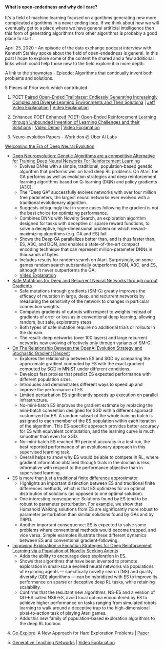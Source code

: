 #### What is open-endedness and why do I care?

It's a field of machine learning focused on algorithms generating new more complicated algorithms in a never ending loop. 
If we think about how we will eventually get to a place where we have general artificial intelligence then this form of generating algorithms from other
algorithms is probably a good place to start. 

April 25, 2020 - An episode of the data exchange podcast interview with Kenneth Stanley spoke about the field of open-endedness is general. 
In this post I hope to explore some of the content he shared and a few additional links which could help those new to the field explore it in more
depth.

A link to the [shownotes](https://thedataexchange.media/algorithms-that-continually-invent-both-problems-and-solutions/) - Episode: Algorithms
that continually invent both problems and solutions.

5 Pieces of Prior work which contributed

1. POET [Paired Open-Ended Trailblazer: Endlessly Generating Increasingly Complex and Diverse Learning Environments and Their Solutiona](https://arxiv.org/abs/1901.01753) | [Jeff Video Explanation](https://www.youtube.com/watch?v=CsizpWJ-nD0&t=23s) | [Video Explanation](https://www.youtube.com/watch?v=8wkgDnNxiVs)

2. Enhanced POET [Enhanced POET: Open-Ended Reinforcement Learning through Unbounded Invention of Learning Challenges and their Solutions](https://arxiv.org/abs/2003.08536) | [Video Demo](https://www.youtube.com/watch?v=RX0sKDRq400) | [Video Explanation](https://www.youtube.com/watch?v=jxIkPxkN10U&t=133s)

3. Neuro-evolution Papers - Work don @ Uber AI Labs

  [Welcoming the Era of Deep Neural Evolution](https://eng.uber.com/deep-neuroevolution/)
  
  - [Deep Neuroevolution: Genetic Algorithms are a competitive Alternative for Training Deep Neural Networks For Reinforcement Learning](https://arxiv.org/abs/1712.06567)
    - Evolves DNNs with a simple, traditional, population-based genetic algorithm that performs well on hard deep RL problems. On Atari, the GA performs as well as evolution strategies and deep reinforcement learning algorithms based on Q-learning (DQN) and policy gradients (A3C).
    - The “Deep GA” successfully evolves networks with over four million free parameters, the largest neural networks ever evolved with a traditional evolutionary algorithm.
    - Suggests intriguingly that in some cases following the gradient is not the best choice for optimizing performance.
    - Combines DNNs with Novelty Search, an exploration algorithm designed for tasks with deceptive or sparse reward functions, to solve a deceptive, high-dimensional problem on which reward-maximizing algorithms (e.g. GA and ES) fail.
    - Shows the Deep GA parallelizes better than, and is thus faster than, ES, A3C, and DQN, and enables a state-of-the-art compact encoding technique that can represent million-parameter DNNs in thousands of bytes.
    - Includes results for random search on Atari. Surprisingly, on some games random search substantially outperforms DQN, A3C, and ES, although it never outperforms the GA.
    - [Video Explanation]()
  - [Safe Mutations for Deep and Recurrent Neural Networks through ourput Gradients](https://arxiv.org/abs/1712.06563)
    - Safe mutations through gradients (SM-G) greatly improves the efficacy of mutation in large, deep, and recurrent networks by measuring the sensitivity of the network to changes in particular connection weights.
    - Computes gradients of outputs with respect to weights instead of gradients of error or loss as in conventional deep learning, allowing random, but safe, exploratory steps
    - Both types of safe mutation require no additional trials or rollouts in the domain.
    - The result: deep networks (over 100 layers) and large recurrent networks now evolving effectively only through variants of SM-G.
  - [On The Relationship Between the OpenAI Evolution Strategy and Stochastic Gradient Descent](https://arxiv.org/abs/1712.06564)
    - Explores the relationship between ES and SGD by comparing the approximate gradient computed by ES with the exact gradient computed by SGD in MNIST under different conditions.
    - Develops fast proxies that predict ES expected performance with different population sizes.
    - Introduces and demonstrates different ways to speed up and improve the performance of ES.
    - Limited perturbation ES significantly speeds up execution on parallel infrastructure.
    - No-mini-batch ES improves the gradient estimate by replacing the mini-batch convention designed for SGD with a different approach customized for ES: A random subset of the whole training batch is assigned to each member of the ES population within each iteration of the algorithm.  This ES-specific approach provides better accuracy for ES with equivalent computation, and the learning curve is much smoother than even for SGD.
    - No-mini-batch ES reached 99 percent accuracy in a test run, the best reported performance of an evolutionary approach in this supervised learning task. 
    - Overall helps to show why ES would be able to compete in RL, where gradient information obtained through trials in the domain is less informative with respect to the performance objective than in supervised learning.  
  - [ES is more than just a traditional finite difference approximator](https://arxiv.org/abs/1712.06568)
    - Highlights an important distinction between ES and traditional finite differences methods, which is that ES optimizes for an optimal distribution of solutions (as opposed to one optimal solution).
    - One interesting consequence: Solutions found by ES tend to be robust to parameter perturbation.  For example, we show that Humanoid Walking solutions from ES are significantly more robust to parameter perturbation than similar solutions found by GAs and by TRPO.
    - Another important consequence:  ES is expected to solve some problems where conventional methods would become trapped, and vice versa.  Simple examples illustrate these different dynamics between ES and conventional gradient-following.
  - [Improving Exploration in Evolution Strategies for Deep Reinforcement Learning via a Population of Novelty Seeking Agents](https://arxiv.org/abs/1712.06560)
    - Adds the ability to encourage deep exploration in ES.
    - Shows that algorithms that have been invented to promote exploration in small-scale evolved neural networks via populations of exploring agents — specifically novelty search (NS) and quality diversity (QD) algorithms — can be hybridized with ES to improve its performance on sparse or deceptive deep RL tasks, while retaining scalability.
    - Confirms that the resultant new algorithms, NS-ES and a version of QD-ES called NSR-ES, avoid local optima encountered by ES to achieve higher performance on tasks ranging from simulated robots learning to walk around a deceptive trap to the high-dimensional pixel-to-action task of playing Atari games.
    - Adds this new family of population-based exploration algorithms to the deep RL toolbox.

4. [Go-Explore](https://www.youtube.com/watch?v=SWcuTgk2di8): A New Approach for Hard Exploration Problems  | [Paper](https://arxiv.org/abs/1901.10995)

5. [Generative Teaching Networks](https://eng.uber.com/generative-teaching-networks/) | [Video Explanation](https://www.youtube.com/watch?v=lmnJfLjDVrI)
